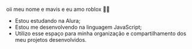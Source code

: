 oii meu nome e mavis e eu amo roblox 💙💙
- Estou estudando na Alura;
- Estou me desenvolvendo na linguagem JavaScript;
- Utilizo esse espaço para minha organização e compartilhamento dos meu projetos desenvolvidos.
